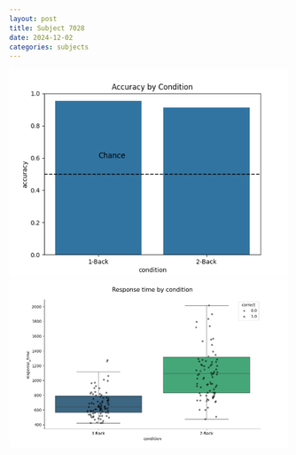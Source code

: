 ```yaml
---
layout: post
title: Subject 7028
date: 2024-12-02
categories: subjects
---
```


![](data/7028/run-4/7028_ATS_acc.png)
![](data/7028/run-4/7028_ATS_rt.png)
